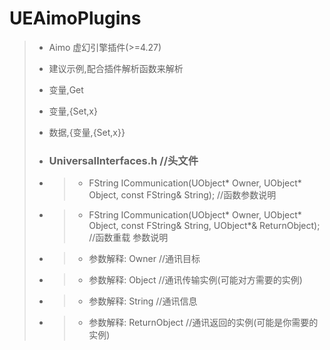 # UEAimoPlugins

> - Aimo 虚幻引擎插件(>=4.27)
> - 建议示例,配合插件解析函数来解析
> - 变量,Get
> - 变量,{Set,x}
> - 数据,{变量,{Set,x}}
>
> - ### UniversalInterfaces.h //头文件
>
> - > - FString ICommunication(UObject* Owner, UObject* Object, const FString& String); //函数参数说明
>
> - > - FString ICommunication(UObject* Owner, UObject* Object, const FString& String, UObject\*& ReturnObject); //函数重载 参数说明
>
> - > - 参数解释: Owner //通讯目标
>
> - > - 参数解释: Object //通讯传输实例(可能对方需要的实例)
>
> - > - 参数解释: String //通讯信息
>
> - > - 参数解释: ReturnObject //通讯返回的实例(可能是你需要的实例)
